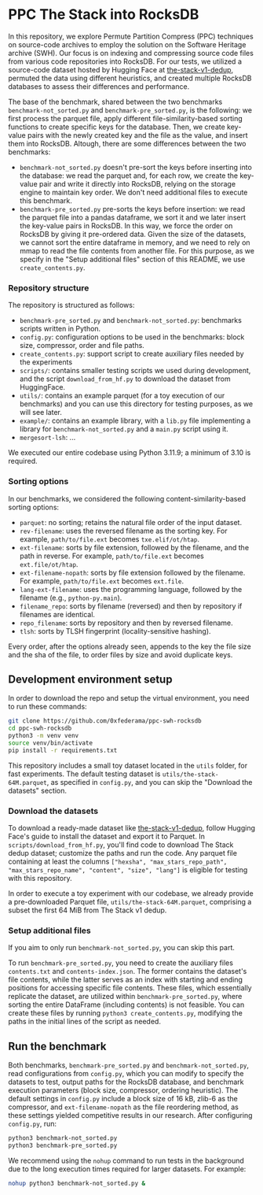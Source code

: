 # PPC The Stack into RocksDB

In this repository, we explore Permute Partition Compress (PPC) techniques on source-code archives to employ the solution on the Software Heritage archive (SWH). Our focus is on indexing and compressing source code files from various code repositories into RocksDB. For our tests, we utilized a source-code dataset hosted by Hugging Face at [the-stack-v1-dedup](https://huggingface.co/datasets/bigcode/the-stack-dedup), permuted the data using different heuristics, and created multiple RocksDB databases to assess their differences and performance.

The base of the benchmark, shared between the two benchmarks `benchmark-not_sorted.py` and `benchmark-pre_sorted.py`, is the following: we first process the parquet file, apply different file-similarity-based sorting functions to create specific keys for the database. Then, we create key-value pairs with the newly created key and the file as the value, and insert them into RocksDB. Altough, there are some differences between the two benchmarks:
- `benchmark-not_sorted.py` doesn't pre-sort the keys before inserting into the database: we read the parquet and, for each row, we create the key-value pair and write it directly into RocksDB, relying on the storage engine to maintain key order. We don't need additional files to execute this benchmark.
- `benchmark-pre_sorted.py` pre-sorts the keys before insertion: we read the parquet file into a pandas dataframe, we sort it and we later insert the key-value pairs in RocksDB. In this way, we force the order on RocksDB by giving it pre-ordered data. Given the size of the datasets, we cannot sort the entire dataframe in memory, and we need to rely on mmap to read the file contents from another file. For this purpose, as we specify in the "Setup additional files" section of this README, we use `create_contents.py`.

<!-- ![benchmark architecture](utils/benchmark_architecture.png) -->

### Repository structure

The repository is structured as follows:
- `benchmark-pre_sorted.py` and `benchmark-not_sorted.py`: benchmarks scripts written in Python.
- `config.py`: configuration options to be used in the benchmarks: block size, compressor, order and file paths.
- `create_contents.py`: support script to create auxiliary files needed by the experiments
- `scripts/`: contains smaller testing scripts we used during development, and the script `download_from_hf.py` to download the dataset from HuggingFace.
- `utils/`: contains an example parquet (for a toy execution of our benchmarks) and you can use this directory for testing purposes, as we will see later.
- `example/`: contains an example library, with a `lib.py` file implementing a library for `benchmark-not_sorted.py` and a `main.py` script using it. 
- `mergesort-lsh`: ...

We executed our entire codebase using Python 3.11.9; a minimum of 3.10 is required.

### Sorting options
In our benchmarks, we considered the following content-similarity-based sorting options:
- `parquet`: no sorting; retains the natural file order of the input dataset.
- `rev-filename`: uses the reversed filename as the sorting key. For example, `path/to/file.ext` becomes `txe.elif/ot/htap`.
- `ext-filename`: sorts by file extension, followed by the filename, and the path in reverse. For example, `path/to/file.ext` becomes `ext.file/ot/htap`.
- `ext-filename-nopath`: sorts by file extension followed by the filename. For example, `path/to/file.ext` becomes `ext.file`.
- `lang-ext-filename`: uses the programming language, followed by the filename (e.g., `python-py.main`).
- `filename_repo`: sorts by filename (reversed) and then by repository if filenames are identical.
- `repo_filename`: sorts by repository and then by reversed filename.
- `tlsh`: sorts by TLSH fingerprint (locality-sensitive hashing).

Every order, after the options already seen, appends to the key the file size and the sha of the file, to order files by size and avoid duplicate keys.

## Development environment setup

In order to download the repo and setup the virtual environment, you need to run these commands:
```bash
git clone https://github.com/0xfederama/ppc-swh-rocksdb
cd ppc-swh-rocksdb
python3 -m venv venv
source venv/bin/activate
pip install -r requirements.txt
```

This repository includes a small toy dataset located in the `utils` folder, for fast experiments. The default testing dataset is `utils/the-stack-64M.parquet`, as specified in `config.py`, and you can skip the "Download the datasets" section.

### Download the datasets
To download a ready-made dataset like [the-stack-v1-dedup](https://huggingface.co/datasets/bigcode/the-stack-dedup), follow Hugging Face's guide to install the dataset and export it to Parquet. In `scripts/download_from_hf.py`, you'll find code to download The Stack dedup dataset; customize the paths and run the code. Any parquet file containing at least the columns `["hexsha", "max_stars_repo_path", "max_stars_repo_name", "content", "size", "lang"]` is eligible for testing with this repository.

In order to execute a toy experiment with our codebase, we already provide a pre-downloaded Parquet file, `utils/the-stack-64M.parquet`, comprising a subset the first 64 MiB from The Stack v1 dedup.

### Setup additional files
If you aim to only run `benchmark-not_sorted.py`, you can skip this part.

To run `benchmark-pre_sorted.py`, you need to create the auxiliary files `contents.txt` and `contents-index.json`. The former contains the dataset's file contents, while the latter serves as an index with starting and ending positions for accessing specific file contents. These files, which essentially replicate the dataset, are utilized within `benchmark-pre_sorted.py`, where sorting the entire DataFrame (including contents) is not feasible. You can create these files by running `python3 create_contents.py`, modifying the paths in the initial lines of the script as needed.

## Run the benchmark

Both benchmarks, `benchmark-pre_sorted.py` and `benchmark-not_sorted.py`, read configurations from `config.py`, which you can modify to specify the datasets to test, output paths for the RocksDB database, and benchmark execution parameters (block size, compressor, ordering heuristic). The default settings in `config.py` include a block size of 16 kB, zlib-6 as the compressor, and `ext-filename-nopath` as the file reordering method, as these settings yielded competitive results in our research. After configuring `config.py`, run:

```bash
python3 benchmark-not_sorted.py
python3 benchmark-pre_sorted.py
```

We recommend using the `nohup` command to run tests in the background due to the long execution times required for larger datasets. For example:

```bash
nohup python3 benchmark-not_sorted.py &
```